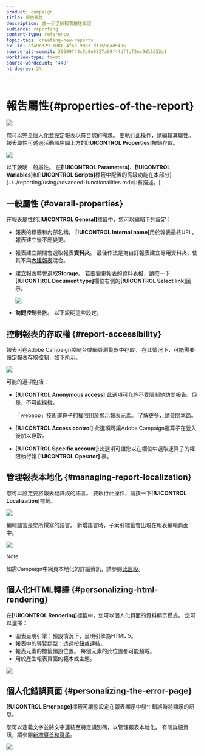 ```yaml
---
product: campaign
title: 報吿屬性
description: 進一步了解報表屬性設定
audience: reporting
content-type: reference
topic-tags: creating-new-reports
exl-id: dfa9d329-1086-4f6d-9d03-df159cad5495
source-git-commit: 20509f44c5b8e0827a09f44dffdf2ec9d11652a1
workflow-type: tm+mt
source-wordcount: '440'
ht-degree: 2%

---
```


# 報吿屬性{#properties-of-the-report}

![](../../assets/common.svg)

您可以完全個人化並設定報表以符合您的需求。 要執行此操作，請編輯其屬性。 報表屬性可透過活動順序圖上方的&#x200B;**[!UICONTROL Properties]**&#x200B;按鈕存取。

![](assets/s_ncs_advuser_report_properties_01.png)

以下說明一般屬性。 在&#x200B;**[!UICONTROL Parameters]**、**[!UICONTROL Variables]**&#x200B;和&#x200B;**[!UICONTROL Scripts]**&#x200B;標籤中配置的高級功能在本部分](../../reporting/using/advanced-functionalities.md)中有描述。[

## 一般屬性 {#overall-properties}

在報表屬性的&#x200B;**[!UICONTROL General]**&#x200B;標籤中，您可以編輯下列設定：

* 報表的標籤和內部名稱。 **[!UICONTROL Internal name]**&#x200B;用於報表最終URL。 報表建立後不應變更。

* 報表建立期間會選取報表&#x200B;**資料夾**。 最佳作法是為自訂報表建立專用資料夾，使其不與[內建報表](../../reporting/using/about-campaign-built-in-reports.md)混合。

* 建立報表時會選取&#x200B;**Storage**。 若要變更報表的資料表格，請按一下&#x200B;**[!UICONTROL Document type]**&#x200B;欄位右側的&#x200B;**[!UICONTROL Select link]**&#x200B;圖示。

   ![](assets/s_ncs_advuser_report_properties_02.png)

* **訪問控制**&#x200B;參數。 以下說明這些設定。

## 控制報表的存取權 {#report-accessibility}

報表可在Adobe Campaign控制台或網頁瀏覽器中存取。 在此情況下，可能需要設定報表存取控制，如下所示。

![](assets/s_ncs_advuser_report_properties_02b.png)

可能的選項包括：

* **[!UICONTROL Anonymous access]**:此選項可允許不受限制地訪問報告。但是，不可能操縱。

   「webapp」技術運算子的權限用於顯示報表元素。 了解更多[，請參閱本節](../../platform/using/access-management-operators.md)。

* **[!UICONTROL Access control]**:此選項可讓Adobe Campaign運算子在登入後加以存取。
* **[!UICONTROL Specific account]**:此選項可讓您以在欄位中選取運算子的權限執行報 **[!UICONTROL Operator]** 表。

## 管理報表本地化 {#managing-report-localization}

您可以設定要將報表翻譯成的語言。 要執行此操作，請按一下&#x200B;**[!UICONTROL Localization]**&#x200B;標籤。

![](assets/s_ncs_advuser_report_properties_06.png)

編輯語言是您所撰寫的語言。 新增語言時，子索引標籤會出現在報表編輯頁面中。

![](assets/s_ncs_advuser_report_properties_05a.png)

>[!NOTE]
>
>如需Campaign中網頁本地化的詳細資訊，請參閱[此區段](../../web/using/translating-a-web-form.md)。

## 個人化HTML轉譯 {#personalizing-html-rendering}

在&#x200B;**[!UICONTROL Rendering]**&#x200B;標籤中，您可以個人化頁面的資料顯示模式。 您可以選擇：

* 圖表呈現引擎：預設情況下，呈現引擎為HTML 5。
* 報表中的導覽類型：透過按鈕或連結。
* 報表元素的標籤預設位置。 每個元素的此位置都可能超載。
* 用於產生報表頁面的範本或主題。

![](assets/s_ncs_advuser_report_properties_08.png)

## 個人化錯誤頁面 {#personalizing-the-error-page}

**[!UICONTROL Error page]**&#x200B;標籤可讓您設定在報表顯示中發生錯誤時將顯示的訊息。

您可以定義文字並將文字連結至特定識別碼，以管理報表本地化。 有關詳細資訊，請參閱[新增頁首和頁尾](../../reporting/using/element-layout.md#adding-a-header-and-a-footer)。

![](assets/s_ncs_advuser_report_properties_11.png)
